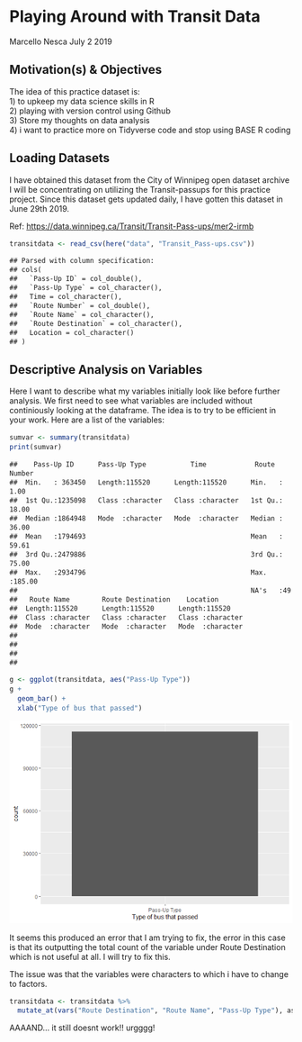 Playing Around with Transit Data
================
Marcello Nesca
July 2 2019

## Motivation(s) & Objectives

The idea of this practice dataset is:  
1\) to upkeep my data science skills in R  
2\) playing with version control using Github  
3\) Store my thoughts on data analysis  
4\) i want to practice more on Tidyverse code and stop using BASE R
coding

## Loading Datasets

I have obtained this dataset from the City of Winnipeg open dataset
archive I will be concentrating on utilizing the Transit-passups for
this practice project. Since this dataset gets updated daily, I have
gotten this dataset in June 29th 2019.

Ref: <https://data.winnipeg.ca/Transit/Transit-Pass-ups/mer2-irmb>

``` r
transitdata <- read_csv(here("data", "Transit_Pass-ups.csv"))
```

    ## Parsed with column specification:
    ## cols(
    ##   `Pass-Up ID` = col_double(),
    ##   `Pass-Up Type` = col_character(),
    ##   Time = col_character(),
    ##   `Route Number` = col_double(),
    ##   `Route Name` = col_character(),
    ##   `Route Destination` = col_character(),
    ##   Location = col_character()
    ## )

## Descriptive Analysis on Variables

Here I want to describe what my variables initially look like before
further analysis. We first need to see what variables are included
without continiously looking at the dataframe. The idea is to try to be
efficient in your work. Here are a list of the variables:

``` r
sumvar <- summary(transitdata)
print(sumvar)
```

    ##    Pass-Up ID      Pass-Up Type           Time            Route Number   
    ##  Min.   : 363450   Length:115520      Length:115520      Min.   :  1.00  
    ##  1st Qu.:1235098   Class :character   Class :character   1st Qu.: 18.00  
    ##  Median :1864948   Mode  :character   Mode  :character   Median : 36.00  
    ##  Mean   :1794693                                         Mean   : 59.61  
    ##  3rd Qu.:2479886                                         3rd Qu.: 75.00  
    ##  Max.   :2934796                                         Max.   :185.00  
    ##                                                          NA's   :49      
    ##   Route Name        Route Destination    Location        
    ##  Length:115520      Length:115520      Length:115520     
    ##  Class :character   Class :character   Class :character  
    ##  Mode  :character   Mode  :character   Mode  :character  
    ##                                                          
    ##                                                          
    ##                                                          
    ## 

``` r
g <- ggplot(transitdata, aes("Pass-Up Type"))
g + 
  geom_bar() +
  xlab("Type of bus that passed")
```

![](RMD_Wpg_Transit_Analysis_files/figure-gfm/Descriptive%20Analysis-1.png)<!-- -->

It seems this produced an error that I am trying to fix, the error in
this case is that its outputting the total count of the variable under
Route Destination which is not useful at all. I will try to fix this.

The issue was that the variables were characters to which i have to
change to factors.

``` r
transitdata <- transitdata %>% 
  mutate_at(vars("Route Destination", "Route Name", "Pass-Up Type"), as.factor)
```

AAAAND… it still doesnt work\!\! urgggg\!
